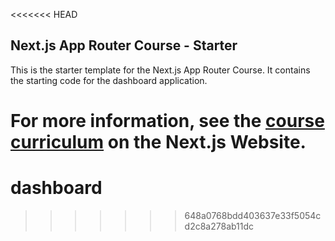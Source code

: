 <<<<<<< HEAD
## Next.js App Router Course - Starter

This is the starter template for the Next.js App Router Course. It contains the starting code for the dashboard application.

For more information, see the [course curriculum](https://nextjs.org/learn) on the Next.js Website.
=======
# dashboard
>>>>>>> 648a0768bdd403637e33f5054cd2c8a278ab11dc
